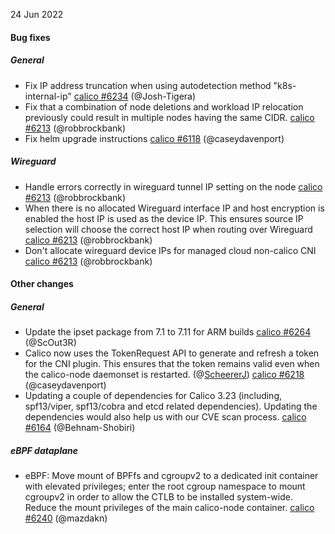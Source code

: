 24 Jun 2022

#### Bug fixes

##### General

 - Fix IP address truncation when using autodetection method "k8s-internal-ip" [calico #6234](https://github.com/projectcalico/calico/pull/6234) (@Josh-Tigera)
 - Fix that a combination of node deletions and workload IP relocation previously could result in multiple nodes having the same CIDR. [calico #6213](https://github.com/projectcalico/calico/pull/6213) (@robbrockbank)
 - Fix helm upgrade instructions [calico #6118](https://github.com/projectcalico/calico/pull/6118) (@caseydavenport)

##### Wireguard

 - Handle errors correctly in wireguard tunnel IP setting on the node [calico #6213](https://github.com/projectcalico/calico/pull/6213) (@robbrockbank)
 - When there is no allocated Wireguard interface IP and host encryption is enabled the host IP is used as the device IP.  This ensures source IP selection will choose the correct host IP when routing over Wireguard [calico #6213](https://github.com/projectcalico/calico/pull/6213) (@robbrockbank)
 - Don't allocate wireguard device IPs for managed cloud non-calico CNI [calico #6213](https://github.com/projectcalico/calico/pull/6213) (@robbrockbank)

#### Other changes

##### General

 - Update the ipset package from 7.1 to 7.11 for ARM builds [calico #6264](https://github.com/projectcalico/calico/pull/6264) (@ScOut3R)
 - Calico now uses the TokenRequest API to generate and refresh a token for the CNI plugin.  This ensures that the token remains valid even when the calico-node daemonset is restarted. (@[ScheererJ](https://github.com/ScheererJ)) [calico #6218](https://github.com/projectcalico/calico/pull/6218) (@caseydavenport)
 - Updating a couple of dependencies for Calico 3.23 (including, spf13/viper, spf13/cobra and etcd related dependencies). Updating the dependencies would also help us with our CVE scan process. [calico #6164](https://github.com/projectcalico/calico/pull/6164) (@Behnam-Shobiri)

##### eBPF dataplane

 - eBPF: Move mount of BPFfs and cgroupv2 to a dedicated init container with elevated privileges; enter the root cgroup namespace to mount cgroupv2 in order to allow the CTLB to be installed system-wide. Reduce the mount privileges of the main calico-node container. [calico #6240](https://github.com/projectcalico/calico/pull/6240) (@mazdakn)
